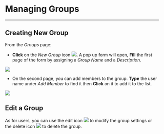 # Managing Groups
*****************
Creating New Group
------------------
From the *Groups* page:

* **Click** on the *New Group* icon <img src="../img/managing-groups/new-group.jpg" class="ms-docbutton"  style="max-height:20px;"/>. A pop up form will open, **Fill** the first page of the form by assigning a *Group Name* and a *Description*.

<img src="../img/managing-groups/popup-group.jpg" class="ms-docimage"  style="max-width:500px;"/>

* On the second page, you can add members to the group. **Type** the user name under *Add Member* to find it then **Click** on it to add it to the list.

<img src="../img/managing-groups/add-user.jpg" class="ms-docimage"/>

Edit a Group
------------
As for users, you can use the edit icon <img src="../img/button/edit-icon.jpg" class="ms-docbutton"/> to modify the group settings or the delete icon <img src="../img/button/delete-icon.jpg" class="ms-docbutton"/> to delete the group.
